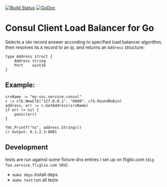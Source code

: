 [![Build Status](https://drone.io/github.com/benschw/consul-clb-go/status.png)](https://drone.io/github.com/benschw/consul-clb-go/latest)
[![GoDoc](http://godoc.org/github.com/benschw/consul-clb-go?status.png)](http://godoc.org/github.com/benschw/consul-clb-go)

# Consul Client Load Balancer for Go

Selects a `SRV` record answer according to specified load balancer algorithm, then resolves its `A` record to an ip, and returns an `Address` structure:

	type Address struct {
		Address string
		Port    uint16
	}


## Example:
	

	srvName := "my-svc.service.consul"
	c := clb.NewClb("127.0.0.1", "8600", clb.RoundRobin)
	address, err := c.GetAddress(srvName)
	if err != nil {
		panic(err)
	}

	fmt.Printf("%s", address.String())
	// Output: 0.1.2.3:8001

## Development
tests are run against some fixture dns entries I set up on fliglio.com (`dig foo.service.fliglio.com SRV`).


- `make deps` install deps
- `make test` run all tests